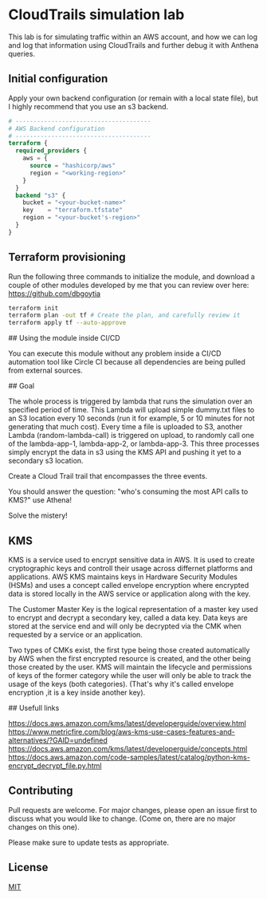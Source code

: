 # CloudTrails simulation lab

This lab is for simulating traffic within an AWS account, and how we can log and log that information using CloudTrails and further debug it with Anthena queries.

## Initial configuration

Apply your own backend configuration (or remain with a local state file), but I highly recommend that you use an s3 backend. 

```terraform
# --------------------------------------
# AWS Backend configuration
# --------------------------------------
terraform {
  required_providers {
    aws = {
      source = "hashicorp/aws"
      region = "<working-region>"
    }
  }
  backend "s3" {
    bucket = "<your-bucket-name>"
    key    = "terraform.tfstate"
    region = "<your-bucket's-region>"
  }
}
```


## Terraform provisioning

Run the following three commands to initialize the module, and download a couple of other modules developed by me that you can review over here: https://github.com/dbgoytia

```bash
terraform init
terraform plan -out tf # Create the plan, and carefully review it
terraform apply tf --auto-approve
```

## Using the module inside CI/CD

You can execute this module without any problem inside a CI/CD automation tool like Circle CI because all dependencies are being pulled from external sources. 


## Goal

The whole process is triggered by lambda that runs the simulation over an specified period of time. This Lambda will upload simple dummy.txt files to an S3 location every 10 seconds (run it for example, 5 or 10 minutes for not generating that much cost). Every time a file is uploaded to S3, another Lambda (random-lambda-call) is triggered on upload, to randomly call one of the lambda-app-1, lambda-app-2, or lambda-app-3. This three processes simply encrypt the data in s3 using the KMS API and pushing it yet to a secondary s3 location.

Create a Cloud Trail trail that encompasses the three events.

You should answer the question: "who's consuming the most API calls to KMS?" use Athena!

Solve the mistery!

## KMS

KMS is a service used to encrypt sensitive data in AWS. It is used to create cryptographic keys and controll their usage across differnet platforms and applications. AWS KMS maintains keys in Hardware Security Modules (HSMs) and uses a concept called envelope encryption where encrypted data is stored locally in the AWS service or application along with the key. 

The Customer Master Key is the logical representation of a master key used to encrypt and decrypt a secondary key, called a data key. Data keys are stored at the service end and will only be decrypted via the CMK when requested by a service or an application.

Two types of CMKs exist, the first type being those created automatically by AWS when the first encrypted resource is created, and the other being those created by the user. KMS will maintain the lifecycle and permissions of keys of the former category while the user will only be able to track the usage of the keys (both categories). (That's why it's called envelope encryption ,it is a key inside another key).


## Usefull links

https://docs.aws.amazon.com/kms/latest/developerguide/overview.html
https://www.metricfire.com/blog/aws-kms-use-cases-features-and-alternatives/?GAID=undefined
https://docs.aws.amazon.com/kms/latest/developerguide/concepts.html
https://docs.aws.amazon.com/code-samples/latest/catalog/python-kms-encrypt_decrypt_file.py.html



## Contributing
Pull requests are welcome. For major changes, please open an issue first to discuss what you would like to change. (Come on, there are no major changes on this one).

Please make sure to update tests as appropriate.


## License
[MIT](https://choosealicense.com/licenses/mit/)